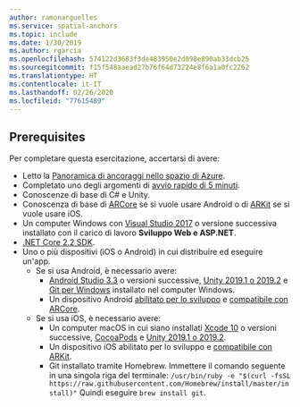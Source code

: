```yaml
---
author: ramonarguelles
ms.service: spatial-anchors
ms.topic: include
ms.date: 1/30/2019
ms.author: rgarcia
ms.openlocfilehash: 574122d3683f3de483950e2d098e890ab33dcb25
ms.sourcegitcommit: f15f548aaead27b76f64d73224e8f6a1a0fc2262
ms.translationtype: HT
ms.contentlocale: it-IT
ms.lasthandoff: 02/26/2020
ms.locfileid: "77615489"
---
```

## <a name="prerequisites"></a>Prerequisites

Per completare questa esercitazione, accertarsi di avere:

* Letto la [Panoramica di ancoraggi nello spazio di Azure](../articles/spatial-anchors/overview.md).
* Completato uno degli argomenti di [avvio rapido di 5 minuti](../articles/spatial-anchors/index.yml).
* Conoscenze di base di C# e Unity.
* Conoscenza di base di <a href="https://developers.google.com/ar/discover/" target="_blank">ARCore</a> se si vuole usare Android o di <a href="https://developer.apple.com/arkit/" target="_blank">ARKit</a> se si vuole usare iOS.
* Un computer Windows con <a href="https://www.visualstudio.com/downloads/" target="_blank">Visual Studio 2017</a> o versione successiva installato con il carico di lavoro **Sviluppo Web e ASP.NET**.
* [.NET Core 2.2 SDK](https://dotnet.microsoft.com/download).
* Uno o più dispositivi (iOS o Android) in cui distribuire ed eseguire un'app.
  * Se si usa Android, è necessario avere:
    * <a href="https://developer.android.com/studio/" target="_blank">Android Studio 3.3</a> o versioni successive, <a href="https://unity3d.com/get-unity/download" target="_blank">Unity 2019.1 o 2019.2</a> e <a href="https://git-scm.com/download/win" target="_blank">Git per Windows</a> installato nel computer Windows.
    * Un dispositivo Android <a href="https://developer.android.com/studio/debug/dev-options" target="_blank">abilitato per lo sviluppo</a> e <a href="https://developers.google.com/ar/discover/supported-devices" target="_blank">compatibile con ARCore</a>.
  * Se si usa iOS, è necessario avere:
    * Un computer macOS in cui siano installati <a href="https://geo.itunes.apple.com/us/app/xcode/id497799835?mt=12" target="_blank">Xcode 10</a> o versioni successive, <a href="https://cocoapods.org" target="_blank">CocoaPods</a> e <a href="https://unity3d.com/get-unity/download" target="_blank">Unity 2019.1 o 2019.2</a>.
    * Un dispositivo iOS abilitato per lo sviluppo e <a href="https://developer.apple.com/documentation/arkit/verifying_device_support_and_user_permission" target="_blank">compatibile con ARKit</a>.
    * Git installato tramite Homebrew. Immettere il comando seguente in una singola riga del terminale: `/usr/bin/ruby -e "$(curl -fsSL https://raw.githubusercontent.com/Homebrew/install/master/install)"` Quindi eseguire `brew install git`.


